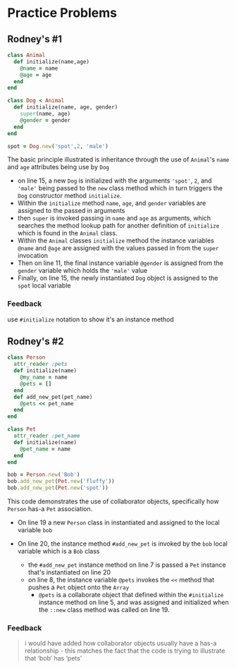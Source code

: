 # Practice Problems

## Rodney's #1
```ruby
class Animal
  def initialize(name,age)
    @name = name
    @age = age
  end
end

class Dog < Animal
  def initialize(name, age, gender)
    super(name, age)
    @gender = gender
  end
end 

spot = Dog.new('spot',2, 'male')
```

The basic principle illustrated is inheritance through the use of `Animal`'s `name` and `age` attributes being use by `Dog`

* on line 15, a new `Dog` is initialized with the arguments `'spot'`, `2`, and `'male'` being passed to the `new` class method which in turn triggers the `Dog` constructor method `initialize`. 
* Within the `initialize` method `name`, `age`, and `gender` variables are assigned to the passed in arguments
* then `super` is invoked passing in `name` and `age` as arguments, which searches the method lookup path for another definition of `initialize` which is found in the `Animal` class.
* Within the `Animal` classes `initialize` method the instance variables `@name` and `@age` are assigned with the values passed in from the `super` invocation
* Then on line 11, the final instance variable `@gender` is assigned from the `gender` variable which holds the `'male'` value
* Finally, on line 15, the newly instantiated `Dog` object is assigned to the `spot` local variable



### Feedback

use `#initialize` notation to show it's an instance method



## Rodney's #2 

```ruby
class Person
  attr_reader :pets
  def initialize(name)
    @my_name = name
    @pets = []
  end
  def add_new_pet(pet_name)
    @pets << pet_name
  end
end

class Pet
  attr_reader :pet_name
  def initialize(name)
    @pet_name = name
  end
end

bob = Person.new('Bob')
bob.add_new_pet(Pet.new('fluffy'))
bob.add_new_pet(Pet.new('spot'))
```

This code demonstrates the use of collaborator objects, specifically how `Person` has-a `Pet` association.

* On line 19 a new `Person` class in instantiated and assigned to the local variable `bob`

* On line 20, the instance method `#add_new_pet` is invoked by the `bob` local variable which is a `Bob` class
  * the `#add_new_pet` instance method on line 7 is passed a `Pet` instance that's instantiated on line 20
  * on line 8, the instance variable `@pets` invokes the `<<` method that pushes a `Pet` object onto the `Array`
    * `@pets` is a collaborate object that defined within the `#initialize` instance method on line 5, and was assigned and initialized when the `::new` class method was called on line 19.

### Feedback

> i would have added how collaborator objects usually have a has-a relationship - this matches the fact that the code is trying to illustrate that ‘bob’ has ‘pets’